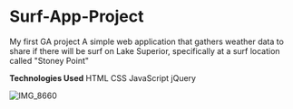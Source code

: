 # Surf-App-Project
My first GA project
A simple web application that gathers weather data to share if there will be surf on Lake Superior, specifically at a surf location called "Stoney Point"

**Technologies Used**
HTML
CSS
JavaScript
jQuery

![IMG_8660](https://user-images.githubusercontent.com/94858532/145692776-08f8d295-74f8-4571-aa36-b5b7f1e7d164.JPG)
